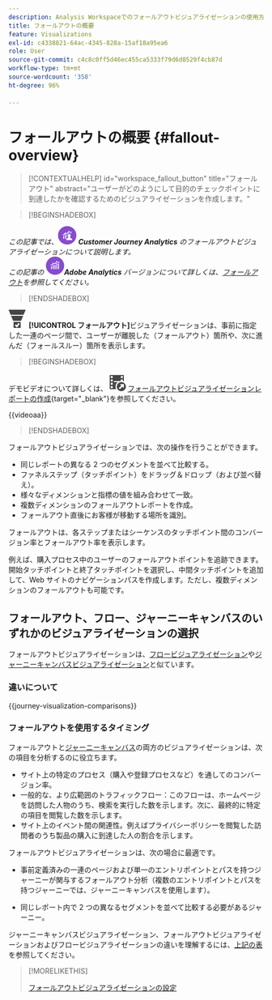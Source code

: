 ```yaml
---
description: Analysis Workspaceでのフォールアウトビジュアライゼーションの使用方法を説明します。
title: フォールアウトの概要
feature: Visualizations
exl-id: c4338821-64ac-4345-828a-15af18a95ea6
role: User
source-git-commit: c4c8c0ff5d46ec455ca5333f79d6d8529f4cb87d
workflow-type: tm+mt
source-wordcount: '358'
ht-degree: 96%

---
```


# フォールアウトの概要 {#fallout-overview}

<!-- markdownlint-disable MD034 -->

>[!CONTEXTUALHELP]
>id="workspace_fallout_button"
>title="フォールアウト"
>abstract="ユーザーがどのようにして目的のチェックポイントに到達したかを確認するためのビジュアライゼーションを作成します。"

<!-- markdownlint-enable MD034 -->


>[!BEGINSHADEBOX]

_この記事では、_![CustomerJourneyAnalytics](/help/assets/icons/CustomerJourneyAnalytics.svg) _&#x200B;**Customer Journey Analytics** のフォールアウトビジュアライゼーションについて説明します。_<br/>_この記事の_ ![AdobeAnalytics](/help/assets/icons/AdobeAnalytics.svg) _&#x200B;**Adobe Analytics** バージョンについて詳しくは、[フォールアウト](https://experienceleague.adobe.com/ja/docs/analytics/analyze/analysis-workspace/visualizations/fallout/fallout-flow)を参照してください。_

>[!ENDSHADEBOX]

![ConversionFunnel](/help/assets/icons/ConversionFunnel.svg) **[!UICONTROL フォールアウト]**&#x200B;ビジュアライゼーションは、事前に指定した一連のページ間で、ユーザーが離脱した（フォールアウト）箇所や、次に進んだ（フォールスルー）箇所を表示します。


>[!BEGINSHADEBOX]

デモビデオについて詳しくは、![VideoCheckedOut](/help/assets/icons/VideoCheckedOut.svg) [フォールアウトビジュアライゼーションレポートの作成](https://video.tv.adobe.com/v/345883/?quality=12&learn=on){target="_blank"}を参照してください。

{{videoaa}}

>[!ENDSHADEBOX]


フォールアウトビジュアライゼーションでは、次の操作を行うことができます。

* 同じレポートの異なる 2 つのセグメントを並べて比較する。
* ファネルステップ（タッチポイント）をドラッグ＆ドロップ（および並べ替え）。
* 様々なディメンションと指標の値を組み合わせて一致。
* 複数ディメンションのフォールアウトレポートを作成。
* フォールアウト直後にお客様が移動する場所を識別。

フォールアウトは、各ステップまたはシーケンスのタッチポイント間のコンバージョン率とフォールアウト率を表示します。

例えば、購入プロセス中のユーザーのフォールアウトポイントを追跡できます。開始タッチポイントと終了タッチポイントを選択し、中間タッチポイントを追加して、Web サイトのナビゲーションパスを作成します。ただし、複数ディメンションのフォールアウトも可能です。

## フォールアウト、フロー、ジャーニーキャンバスのいずれかのビジュアライゼーションの選択

フォールアウトビジュアライゼーションは、[フロービジュアライゼーション](/help/analysis-workspace/visualizations/c-flow/flow.md)や[ジャーニーキャンバスビジュアライゼーション](/help/analysis-workspace/visualizations/journey-canvas/journey-canvas.md)と似ています。

### 違いについて

<!-- Information in this snippet is shared between Journey canvas, Fallout, and Flow visualization docs -->

{{journey-visualization-comparisons}}

### フォールアウトを使用するタイミング

フォールアウトと[ジャーニーキャンバス](/help/analysis-workspace/visualizations/journey-canvas/journey-canvas.md)の両方のビジュアライゼーションは、次の項目を分析するのに役立ちます。

* サイト上の特定のプロセス（購入や登録プロセスなど）を通してのコンバージョン率。
* 一般的な、より広範囲のトラフィックフロー：このフローは、ホームページを訪問した人物のうち、検索を実行した数を示します。次に、最終的に特定の項目を閲覧した数を示します。
* サイト上のイベント間の関連性。例えばプライバシーポリシーを閲覧した訪問者のうち製品の購入に到達した人の割合を示します。

フォールアウトビジュアライゼーションは、次の場合に最適です。

* 事前定義済みの一連のページおよび単一のエントリポイントとパスを持つジャーニーが関与するフォールアウト分析（複数のエントリポイントとパスを持つジャーニーでは、ジャーニーキャンバスを使用します）。

* 同じレポート内で 2 つの異なるセグメントを並べて比較する必要があるジャーニー。

ジャーニーキャンバスビジュアライゼーション、フォールアウトビジュアライゼーションおよびフロービジュアライゼーションの違いを理解するには、[上記の表](#understand-the-differences)を参照してください。

>[!MORELIKETHIS]
>
>[フォールアウトビジュアライゼーションの設定](configuring-fallout.md)



